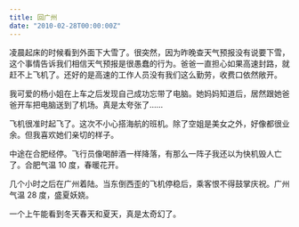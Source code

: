```yaml
---
title: 回广州
date: "2010-02-28T00:00:00Z"
---
```


凌晨起床的时候看到外面下大雪了。很突然，因为昨晚查天气预报没有说要下雪，这个事情告诉我们相信天气预报是很愚蠢的行为。爸爸一直担心如果高速封路，就赶不上飞机了。还好的是高速的工作人员没有我们这么勤劳，收费口依然敞开。

我可爱的杨小姐在上车之后发现自己成功忘带了电脑。她妈妈知道后，居然跟她爸爸开车把电脑送到了机场。真是太夸张了……

飞机很准时起飞了。这次不小心搭海航的班机。除了空姐是美女之外，好像都很业余。但我喜欢她们亲切的样子。

中途在合肥经停。飞行员像喝醉酒一样降落，有那么一阵子我还以为快机毁人亡了。合肥气温 10 度，春暖花开。

几个小时之后在广州着陆。当东倒西歪的飞机停稳后，乘客恨不得鼓掌庆祝。广州气温 28 度，盛夏妖娆。

一个上午能看到冬天春天和夏天，真是太奇幻了。
